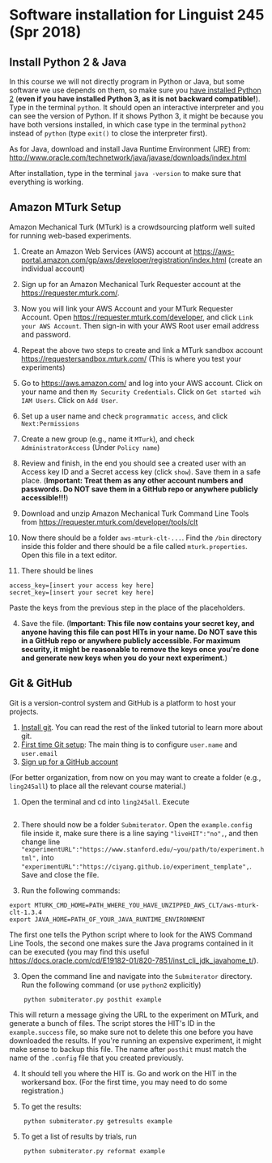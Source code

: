 # Software installation for Linguist 245 (Spr 2018)

## Install Python 2 & Java

In this course we will not directly program in Python or Java, but some software we use depends on them, so make sure you [have installed Python 2](https://www.python.org/downloads/release/python-2714/) (**even if you have installed Python 3, as it is not backward compatible!**).
Type in the terminal `python`. It should open an interactive interpreter and you can see the  version of Python. If it shows Python 3, it might be because you have both versions installed, in which case type in the terminal `python2` instead of `python` (type `exit()` to close the interpreter first).

As for Java, download and install Java Runtime Environment (JRE) from: http://www.oracle.com/technetwork/java/javase/downloads/index.html

After installation, type in the terminal `java -version` to make sure that everything is working.

## Amazon MTurk Setup

Amazon Mechanical Turk (MTurk) is a crowdsourcing platform well suited for running web-based experiments.

1.    Create an Amazon Web Services (AWS) account at https://aws-portal.amazon.com/gp/aws/developer/registration/index.html (create an individual account)
2.    Sign up for an Amazon Mechanical Turk Requester account at the https://requester.mturk.com/.
3.    Now you will link your AWS Account and your MTurk Requester Account. Open https://requester.mturk.com/developer, and click `Link your AWS Account`. Then sign-in with your AWS Root user email address and password.
4. Repeat the above two steps to create and link
 a MTurk sandbox account
 https://requestersandbox.mturk.com/
(This is where you test your experiments)
5. Go to https://aws.amazon.com/ and log into your AWS account.
Click on your name and then `My Security Credentials`.
Click on `Get started wih IAM Users`.
Click on `Add User`.
6. Set up a user name and check `programmatic access`, and click `Next:Permissions`
7. Create a new group (e.g., name it `MTurk`), and check `AdministratorAccess` (Under `Policy name`)
8. Review and finish, in the end you should see a created user with an Access key ID and a
Secret access key (click `show`). Save them in a safe place. (**Important: Treat them as any other account numbers and passwords. Do NOT save them in a GitHub repo or anywhere publicly accessible!!!**)

1.    Download and unzip Amazon Mechanical Turk Command Line Tools from https://requester.mturk.com/developer/tools/clt

2.  Now there should be a folder `aws-mturk-clt-...`. Find the `/bin` directory inside this folder and there should be a file called `mturk.properties`. Open this file in a text editor.
3.  There should be lines
```
access_key=[insert your access key here]
secret_key=[insert your secret key here]
```
Paste the keys from the previous step in the place of the placeholders.

4. Save the file. (**Important: This file now contains your secret key, and anyone having this file can post HITs in your name. Do NOT save this in a GitHub repo or anywhere publicly accessible. For maximum security, it might be reasonable to remove the keys once you're done and generate new keys when you do your next experiment.**)

## Git & GitHub

Git is a version-control system and GitHub is a platform to host your projects.

1. [Install git](https://git-scm.com/book/en/v2/Getting-Started-Installing-Git). You can read the rest of the linked tutorial to learn more about git.
2. [First time Git setup](https://git-scm.com/book/en/v2/Getting-Started-First-Time-Git-Setup): The main thing is to configure `user.name` and `user.email`
3. [Sign up for a GitHub account](https://github.com/)

(For better organization, from now on you may want to create a folder (e.g., `ling245all`) to place all the relevant course material.)

1. Open the terminal and cd into `ling245all`. Execute  
```git clone https://github.com/feste/Submiterator.git
```

2. There should now be a folder `Submiterator`.
Open the `example.config` file inside it, make sure there is a line saying `"liveHIT":"no",`, and then change line  
`"experimentURL":"https://www.stanford.edu/~you/path/to/experiment.html",` into   `"experimentURL":"https://ciyang.github.io/experiment_template",`.  
Save and close the file.

3. Run the following commands:
```
export MTURK_CMD_HOME=PATH_WHERE_YOU_HAVE_UNZIPPED_AWS_CLT/aws-mturk-clt-1.3.4
export JAVA_HOME=PATH_OF_YOUR_JAVA_RUNTIME_ENVIRONMENT
```

The first one tells the Python script where to look for the AWS Command Line Tools, the second one makes sure the Java programs contained in it can be executed (you may find this useful https://docs.oracle.com/cd/E19182-01/820-7851/inst_cli_jdk_javahome_t/).

3. Open the command line and navigate into the `Submiterator` directory. Run the following command (or use `python2` explicitly)
```
    python submiterator.py posthit example
```
This will return a message giving the URL to the experiment on MTurk, and generate a bunch of files.
The script stores the HIT's ID in the `example.success` file, so make sure not to delete this one before you have downloaded the results. If you're running an expensive experiment, it might make sense to backup this file.
The name after `posthit` must match the name of the `.config` file that you created previously.

4. It should tell you where the HIT is. Go and work on the HIT in the workersand box. (For the first time, you may need to do some registration.)

4. To get the results:
```
    python submiterator.py getresults example
```

5. To get a list of results by trials, run
```
    python submiterator.py reformat example
```
